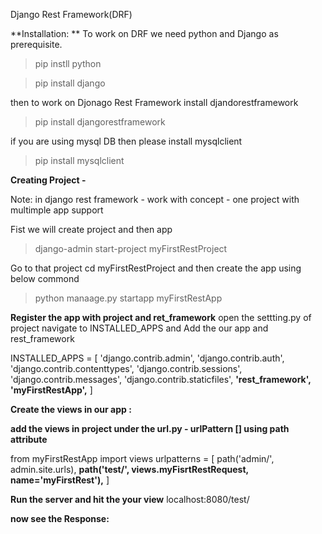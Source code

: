 Django Rest Framework(DRF)

**Installation: **
To work on DRF we need python and Django as prerequisite.
>pip instll python<Version>

>pip install django

then to work on Djonago Rest Framework install djandorestframework
>pip install djangorestframework

if you are using mysql DB then please install mysqlclient
>pip install mysqlclient

**Creating Project -** 

Note: in django rest framework - work with concept - one project with multimple app support

Fist we will create project and then app
>django-admin start-project myFirstRestProject

Go to that project cd myFirstRestProject and then create the app using below commond
>python manaage.py startapp myFirstRestApp

**Register the app with project and ret_framework**
open the settting.py of project
navigate to INSTALLED_APPS
and Add the our app and rest_framework

INSTALLED_APPS = [
    'django.contrib.admin',
    'django.contrib.auth',
    'django.contrib.contenttypes',
    'django.contrib.sessions',
    'django.contrib.messages',
    'django.contrib.staticfiles',
    **'rest_framework',
    'myFirstRestApp',**
]

**Create the views in our app :**

**add the views in project under the url.py - urlPattern [] using path attribute**

from myFirstRestApp import views
urlpatterns = [
    path('admin/', admin.site.urls),
    **path('test/', views.myFisrtRestRequest, name='myFirstRest'),**
]

**Run the server and hit the your view**
localhost:8080/test/

**now see the Response:**



